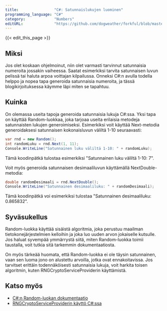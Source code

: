 ```yaml
---
title:                "C#: Satunnaislukujen luominen"
programming_language: "C#"
category:             "Numbers"
editURL:              "https://github.com/dogweather/forkful/blob/master/content/fi/c-sharp/generating-random-numbers.md"
---
```


{{< edit_this_page >}}

## Miksi

Jos olet koskaan ohjelmoinut, niin olet varmasti tarvinnut satunnaisia numeroita jossakin vaiheessa. Saatat esimerkiksi tarvita satunnaisen luvun pelissä tai haluta arpoa voittajan kilpailussa. Onneksi C#:n avulla todella helppo ja nopea tapa generoida satunnaisia numeroita, ja tässä blogikirjoituksessa käymme läpi miten se tapahtuu.

## Kuinka

On olemassa useita tapoja generoida satunnaisia lukuja C#:ssa. Yksi tapa on käyttää Random-luokkaa, joka tarjoaa useita erilaisia metodeja satunnaisten lukujen generoimiseksi. Esimerkiksi voit käyttää Next-metodia generoidaksesi satunnaisen kokonaisluvun väliltä 1-10 seuraavasti:

```C#
var rnd = new Random();
int randomLuku = rnd.Next(1, 11);
Console.WriteLine("Satunnainen luku väliltä 1-10: " + randomLuku);
```

Tämä koodinpätkä tulostaa esimerkiksi "Satunnainen luku väliltä 1-10: 7".

Voit myös generoida satunnaisen desimaaliluvun käyttämällä NextDouble-metodia:

```C#
double randomDesimaali = rnd.NextDouble();
Console.WriteLine("Satunnainen desimaaliluku: " + randomDesimaali);
```

Tämä koodinpätkä voi esimerkiksi tulostaa "Satunnainen desimaaliluku: 0.865832".

## Syväsukellus

Random-luokka käyttää sisäistä algoritmia, joka perustuu maailman tietokonejärjestelmien kelloihin ja joka luo uuden arvon jokaiselle kutsulle. Jos haluat syvempää ymmärrystä siitä, miten Random-luokka toimii taustalla, voit tutkia sitä tarkemmin dokumentaatiosta.

On myös tärkeää huomata, että Random-luokka ei ole täysin satunnainen, vaan sen luoma jono on alustettu arvoilla, jotka ovat ennakoitavissa. Jos tarvitset erittäin todennäköisesti satunnaisia lukuja, voit harkita toisen algoritmin, kuten RNGCryptoServiceProviderin käyttämistä.

## Katso myös

- [C#:n Random-luokan dokumentaatio](https://docs.microsoft.com/en-us/dotnet/api/system.random?view=net-5.0)
- [RNGCryptoServiceProviderin käyttö C#:ssa](https://docs.microsoft.com/en-us/dotnet/api/system.security.cryptography.rngcryptoserviceprovider?view=net-5.0)